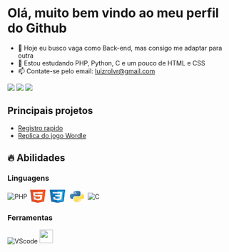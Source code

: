 # Olá, muito bem vindo ao meu perfil do Github

- 🔭 Hoje eu busco vaga como Back-end, mas consigo me adaptar para outra 
- 🌱 Estou estudando PHP, Python, C e um pouco de HTML e CSS
- 📫 Contate-se pelo email: luizrolvr@gmail.com



<div> 
  <a href="https://www.instagram.com/Luizz.olliveira" target="_blank"><img src="https://img.shields.io/badge/-Instagram-%23E4405F?style=for-the-badge&logo=instagram&logoColor=white" target="_blank"></a>
  <a href = "mailto:luizrolvr@gmail.com"><img src="https://img.shields.io/badge/-Gmail-%23333?style=for-the-badge&logo=gmail&logoColor=white" target="_blank"></a>
  <a href="https://www.linkedin.com/in/luiz-oliveira-09ab98290/" target="_blank"><img src="https://img.shields.io/badge/-LinkedIn-%230077B5?style=for-the-badge&logo=linkedin&logoColor=white" target="_blank"></a> 
  
</div>

## Principais projetos
* [Registro rapido](https://github.com/luiz-olvr/Registro_rapido)
* [Replica do jogo Wordle](https://github.com/luiz-olvr/Wordle)

## 🔥 Abilidades
<!-- Skills: Programming Languages -->
  <div style="flex-basis: 48%;">
    <h3>Linguagens</h3>
    <img align="center" alt="PHP" height="30" width="40" src="https://cdn.jsdelivr.net/gh/devicons/devicon@latest/icons/php/php-original.svg">
    <img align="center" alt="HTML" height="30" width="40" src="https://raw.githubusercontent.com/devicons/devicon/master/icons/html5/html5-original.svg">
    <img align="center" alt="CSS" height="30" width="40" src="https://raw.githubusercontent.com/devicons/devicon/master/icons/css3/css3-original.svg">
    <img align="center" alt="Python" height="30" width="40" src="https://raw.githubusercontent.com/devicons/devicon/master/icons/python/python-original.svg">
    <img align="center" alt="C" height="30" width="40" src="https://cdn.jsdelivr.net/gh/devicons/devicon/icons/c/c-original.svg">
  </div>
  
  <!-- Skills: Tools & Frameworks -->
  <div style="flex-basis: 48%;">
    <h3>Ferramentas</h3>
    <img align="center" alt="VScode" height="30" width="40" src="https://cdn.jsdelivr.net/gh/devicons/devicon/icons/vscode/vscode-original.svg">
<img aling="center" height=30 width=30 src="https://cdn.jsdelivr.net/gh/devicons/devicon@latest/icons/github/github-original.svg">
          
          
          
  </div>
